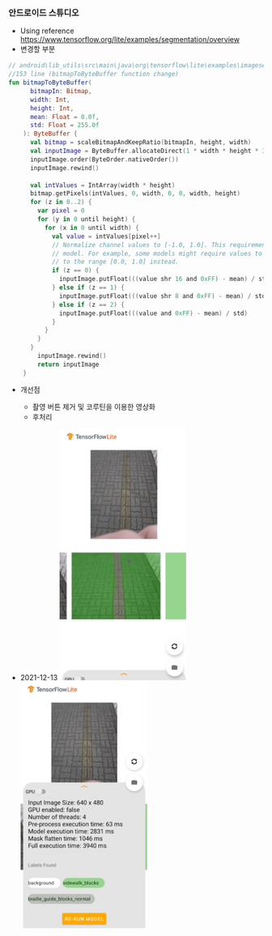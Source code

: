 ### 안드로이드 스튜디오

- Using reference https://www.tensorflow.org/lite/examples/segmentation/overview
- 변경할 부분
```kotlin
// android\lib_utils\src\main\java\org\tensorflow\lite\examples\imagesegmentation\utils\ImageUtils.kt
//153 line (bitmapToByteBuffer function change)
fun bitmapToByteBuffer(
      bitmapIn: Bitmap,
      width: Int,
      height: Int,
      mean: Float = 0.0f,
      std: Float = 255.0f
    ): ByteBuffer {
      val bitmap = scaleBitmapAndKeepRatio(bitmapIn, height, width)
      val inputImage = ByteBuffer.allocateDirect(1 * width * height * 3 * 4)
      inputImage.order(ByteOrder.nativeOrder())
      inputImage.rewind()

      val intValues = IntArray(width * height)
      bitmap.getPixels(intValues, 0, width, 0, 0, width, height)
      for (z in 0..2) {
        var pixel = 0
        for (y in 0 until height) {
          for (x in 0 until width) {
            val value = intValues[pixel++]
            // Normalize channel values to [-1.0, 1.0]. This requirement varies by
            // model. For example, some models might require values to be normalized
            // to the range [0.0, 1.0] instead.
            if (z == 0) {
              inputImage.putFloat(((value shr 16 and 0xFF) - mean) / std)
            } else if (z == 1) {
              inputImage.putFloat(((value shr 8 and 0xFF) - mean) / std)
            } else if (z == 2) {
              inputImage.putFloat(((value and 0xFF) - mean) / std)
            }
          }
        }
      }
        inputImage.rewind()
        return inputImage
    }
```

- 개선점
  - 촬영 버튼 제거 및 코루틴을 이용한 영상화
  - 후처리


- 2021-12-13
  <img src = "./image/image1.jpg" width = "250" weight = "500">
  <img src = "./image/image2.jpg" width = "250" weight = "500">